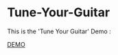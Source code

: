 # Tune-Your-Guitar

This is the 'Tune Your Guitar' Demo :

[DEMO](https://khretons.github.io/Tune-Your-Guitar/)
